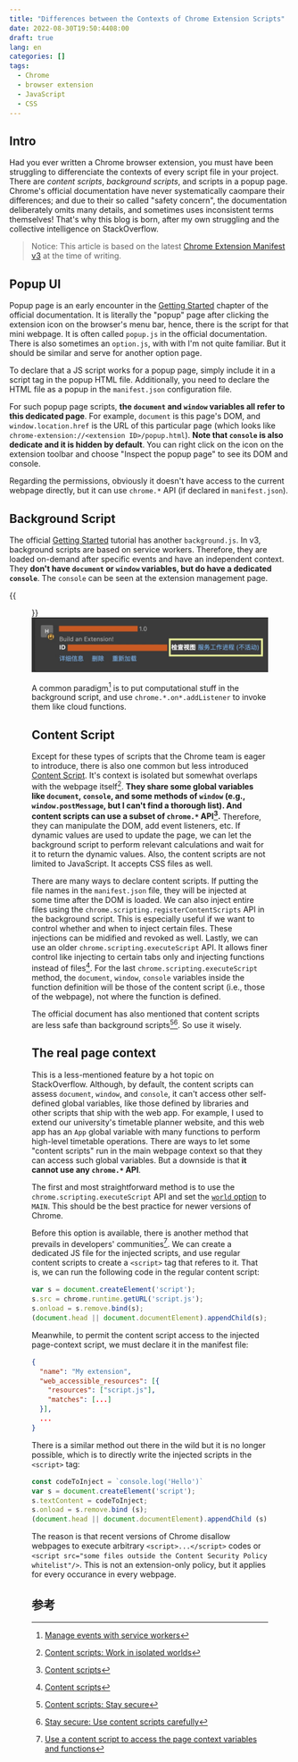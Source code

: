 ```yaml
---
title: "Differences between the Contexts of Chrome Extension Scripts"
date: 2022-08-30T19:50:4408:00
draft: true
lang: en
categories: []
tags:
  - Chrome
  - browser extension
  - JavaScript
  - CSS
---
```


## Intro
Had you ever written a Chrome browser extension,
you must have been struggling to differenciate the
contexts of every script file in your project.
There are *content scripts*, *background scripts*,
and scripts in a popup page.
Chrome's official documentation have never systematically caompare
their differences;
and due to their so called "safety concern",
the documentation deliberately omits many details,
and sometimes uses inconsistent terms themselves!
That's why this blog is born,
after my own struggling and the collective intelligence on StackOverflow.

> Notice: This article is based on the latest [Chrome Extension Manifest v3](https://developer.chrome.com/docs/extensions/mv3/intro/) at the time of writing.

## Popup UI

Popup page is an early encounter in the 
[Getting Started](https://developer.chrome.com/docs/extensions/mv3/getstarted/)
chapter of the official documentation.
It is literally the "popup" page after clicking the extension icon on the browser's menu bar,
hence, there is the script for that mini webpage.
It is often called `popup.js` in the official documentation.
There is also sometimes an `option.js`,
with with I'm not quite familiar.
But it should be similar and serve for another option page.

To declare that a JS script works for a popup page,
simply include it in a script tag in the popup HTML file.
Additionally, you need to declare the HTML file as a popup in the
`manifest.json` configuration file.

For such popup page scripts,
**the `document` and `window` variables all refer to this dedicated page**.
For example,
`document` is this page's DOM,
and `window.location.href` is the URL of this particular page
(which looks like `chrome-extension://<extension ID>/popup.html`).
**Note that `console` is also dedicate and it is hidden by default**.
You can right click on the icon on the extension toolbar and choose
"Inspect the popup page" to see its DOM and console.

Regarding the permissions,
obviously it doesn't have access to the current webpage directly,
but it can use `chrome.*` API (if declared in `manifest.json`).

## Background Script

The official [Getting Started](https://developer.chrome.com/docs/extensions/mv3/getstarted/) tutorial has another `background.js`.
In v3, background scripts are based on service workers.
Therefore, they are loaded on-demand after specific events
and have an independent context.
They **don't have `document` or `window` variables, but do have a dedicated `console`**.
The `console` can be seen at the extension management page.

{{<figure src="background-script.jpg" alt="Chrome extension management page" width="350">}}
![](background-script.jpg)

A common paradigm[^1] is to put computational stuff in the background script,
and use `chrome.*.on*.addListener` to invoke them like cloud functions.

## Content Script

Except for these types of scripts that the Chrome team is eager to introduce,
there is also one common but less introduced 
[Content Script](https://developer.chrome.com/docs/extensions/mv3/content_scripts/#isolated_world).
It's context is isolated but somewhat overlaps with the webpage itself[^4].
**They share some global variables like `document`, `console`, and
some methods of `window` (e.g., `window.postMessage`, but I can't find a thorough list).
And content scripts can use a subset of `chrome.*` API[^3].**
Therefore,
they can manipulate the DOM, add event listeners, etc.
If dynamic values are used to update the page,
we can let the background script to perform relevant calculations
and wait for it to return the dynamic values.
Also,
the content scripts are not limited to JavaScript.
It accepts CSS files as well.

There are many ways to declare content scripts.
If putting the file names in the `manifest.json` file,
they will be injected at some time after the DOM is loaded.
We can also inject entire files using the
`chrome.scripting.registerContentScripts` API in the background script.
This is especially useful if we want to control whether and when to inject certain files.
These injections can be midified and revoked as well.
Lastly, we can use an older `chrome.scripting.executeScript` API.
It allows finer control like injecting to certain tabs only
and injecting functions instead of files[^3].
For the last `chrome.scripting.executeScript` method,
the `document`, `window`, `console` variables inside the function definition
will be those of the content script (i.e., those of the webpage),
not where the function is defined.

The official document has also mentioned that content scripts are less safe than background scripts[^5][^6].
So use it wisely.

## The real page context

This is a less-mentioned feature by a hot topic on StackOverflow.
Although, by default, the content scripts
can assess `document`, `window`, and `console`,
it can't access other self-defined global variables,
like those defined by libraries and other scripts that ship with the web app.
For example,
I used to extend our university's timetable planner website,
and this web app has an `App` global variable
with many functions to perform high-level timetable operations.
There are ways to let some "content scripts" run in the main webpage context so that they can access such global variables.
But a downside is that **it cannot use any `chrome.*` API**.

The first and most straightforward method is to use the `chrome.scripting.executeScript` API and set the [`world` option](https://developer.chrome.com/docs/extensions/reference/scripting/#type-ScriptInjection) to `MAIN`.
This should be the best practice for newer versions of Chrome.

Before this option is available,
there is another method that prevails in developers' communities[^7].
We can create a dedicated JS file for the injected scripts,
and use regular content scripts to create a `<script>` tag that referes to it.
That is, we can run the following code in the regular content script:
```js
var s = document.createElement('script');
s.src = chrome.runtime.getURL('script.js');
s.onload = s.remove.bind(s);
(document.head || document.documentElement).appendChild(s);
```
Meanwhile, to permit the content script access to the injected page-context script,
we must declare it in the manifest file:
```json
{
  "name": "My extension",
  "web_accessible_resources": [{
    "resources": ["script.js"],
    "matches": [...]
  }],
  ...
}
```

There is a similar method out there in the wild but it is no longer possible,
which is to directly write the injected scripts in the `<script>` tag:
```js
const codeToInject = `console.log('Hello')`
var s = document.createElement('script');
s.textContent = codeToInject;
s.onload = s.remove.bind (s);
(document.head || document.documentElement).appendChild (s);
```

The reason is that recent versions of Chrome disallow webpages to
execute arbitrary `<script>...</script>` codes or
`<script src="some files outside the Content Security Policy whitelist"/>`.
This is not an extension-only policy,
but it applies for every occurance in every webpage.

## 参考
[^1]: [Manage events with service workers](https://developer.chrome.com/docs/extensions/mv3/service_workers/)
[^2]: [API Reference: chrome.scripting](https://developer.chrome.com/docs/extensions/reference/scripting/#method-executeScript)
[^3]: [Content scripts](https://developer.chrome.com/docs/extensions/mv3/content_scripts/)
[^4]: [Content scripts: Work in isolated worlds](https://developer.chrome.com/docs/extensions/mv3/content_scripts/#isolated_world)
[^5]: [Content scripts: Stay secure](https://developer.chrome.com/docs/extensions/mv3/content_scripts/#security)
[^6]: [Stay secure: Use content scripts carefully](https://developer.chrome.com/docs/extensions/mv3/security/#content_scripts)
[^7]: [Use a content script to access the page context variables and functions](https://stackoverflow.com/questions/9515704/use-a-content-script-to-access-the-page-context-variables-and-functions)
[^8]: [Google Group discussion on Page Script](https://groups.google.com/a/chromium.org/g/chromium-extensions/c/_zKyp9XvIzY/m/Pra2efOnAgAJ)